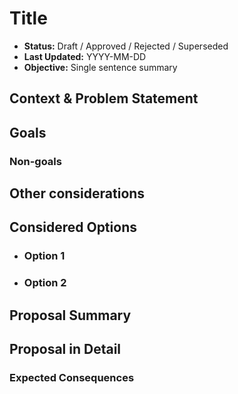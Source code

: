# Title

<!-- This template is inspired by
https://github.com/GoogleCloudPlatform/emblem/tree/main/docs/decisions -->

* **Status:** Draft / Approved / Rejected / Superseded
* **Last Updated:** YYYY-MM-DD
* **Objective:** Single sentence summary

## Context & Problem Statement

## Goals

### Non-goals

## Other considerations <!-- optional -->

## Considered Options <!-- optional -->

* ### Option 1

* ### Option 2

## Proposal Summary

## Proposal in Detail

### Expected Consequences <!-- optional -->
